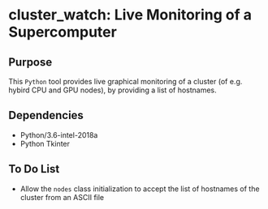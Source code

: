 # cluster_watch: Live Monitoring of a Supercomputer

## Purpose
This `Python` tool provides live graphical monitoring of a cluster (of e.g. hybird CPU and GPU nodes), by providing a list of hostnames.

## Dependencies
* Python/3.6-intel-2018a
* Python Tkinter

## To Do List
* Allow the `nodes` class initialization to accept the list of hostnames of the cluster from an ASCII file